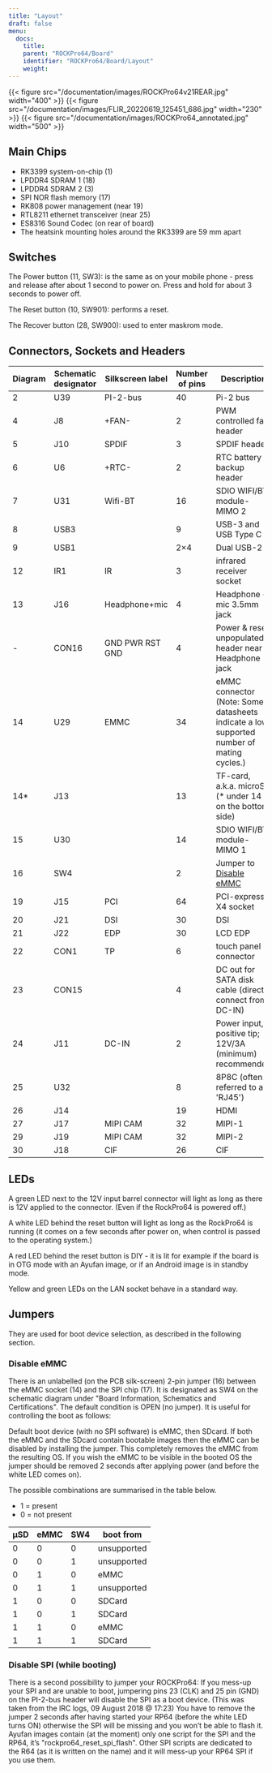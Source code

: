 ```yaml
---
title: "Layout"
draft: false
menu:
  docs:
    title:
    parent: "ROCKPro64/Board"
    identifier: "ROCKPro64/Board/Layout"
    weight: 
---
```


{{< figure src="/documentation/images/ROCKPro64v21REAR.jpg" width="400" >}}
{{< figure src="/documentation/images/FLIR_20220619_125451_686.jpg" width="230" >}}
{{< figure src="/documentation/images/ROCKPro64_annotated.jpg" width="500" >}}

## Main Chips

* RK3399 system-on-chip (1)
* LPDDR4 SDRAM 1 (18)
* LPDDR4 SDRAM 2 (3)
* SPI NOR flash memory (17)
* RK808 power management (near 19)
* RTL8211 ethernet transceiver (near 25)
* ES8316 Sound Codec (on rear of board)
* The heatsink mounting holes around the RK3399 are 59 mm apart

## Switches

The Power button (11, SW3): is the same as on your mobile phone - press and release after about 1 second to power on. Press and hold for about 3 seconds to power off.

The Reset button (10, SW901): performs a reset.

The Recover button (28, SW900): used to enter maskrom mode.

## Connectors, Sockets and Headers

| Diagram | Schematic designator | Silkscreen label | Number of pins | Description |
| --- | --- | --- | --- | --- |
| 2 | U39 | PI-2-bus | 40 | Pi-2 bus |
| 4 | J8 | +FAN- | 2 | PWM controlled fan header |
| 5 | J10 | SPDIF | 3 | SPDIF header |
| 6 | U6 | +RTC- | 2 | RTC battery backup header |
| 7 | U31 | Wifi-BT | 16 | SDIO WIFI/BT module-MIMO 2 |
| 8 | USB3 |  | 9 | USB-3 and USB Type C |
| 9 | USB1 |  | 2×4 | Dual USB-2 |
| 12 | IR1 | IR | 3 | infrared receiver socket |
| 13 | J16 | Headphone+mic | 4 | Headphone + mic 3.5mm jack |
| - | CON16 | GND PWR RST GND | 4 | Power & reset, unpopulated header near Headphone jack |
| 14 | U29 | EMMC | 34 | eMMC connector (Note: Some datasheets indicate a low supported number of mating cycles.) |
| 14* | J13 |  | 13 | TF-card, a.k.a. microSD (* under 14 on the bottom side) |
| 15 | U30 |  | 14 | SDIO WIFI/BT module-MIMO 1 |
| 16 | SW4 |  | 2 | Jumper to [Disable eMMC](#disable_emmc) |
| 19 | J15 | PCI | 64 | PCI-express X4 socket |
| 20 | J21 | DSI | 30 | DSI |
| 21 | J22 | EDP | 30 | LCD EDP |
| 22 | CON1 | TP | 6 | touch panel connector |
| 23 | CON15 |  | 4 | DC out for SATA disk cable (direct connect from DC-IN) |
| 24 | J11 | DC-IN | 2 | Power input, positive tip; 12V/3A (minimum) recommended |
| 25 | U32 |  | 8 | 8P8C (often referred to as 'RJ45') |
| 26 | J14 |  | 19 | HDMI |
| 27 | J17 | MIPI CAM | 32 | MIPI-1 |
| 29 | J19 | MIPI CAM | 32 | MIPI-2 |
| 30 | J18 | CIF | 26 | CIF |

## LEDs

A green LED next to the 12V input barrel connector will light as long as there is 12V applied to the connector. (Even if the RockPro64 is powered off.)

A white LED behind the reset button will light as long as the RockPro64 is running (it comes on a few seconds after power on, when control is passed to the operating system.)

A red LED behind the reset button is DIY - it is lit for example if the board is in OTG mode with an Ayufan image, or if an Android image is in standby mode.

Yellow and green LEDs on the LAN socket behave in a standard way.

## Jumpers

They are used for boot device selection, as described in the following section.

### Disable eMMC

There is an unlabelled (on the PCB silk-screen) 2-pin jumper (16) between the eMMC socket (14) and the SPI chip (17). It is designated as SW4 on the schematic diagram under "Board Information, Schematics and Certifications". The default condition is OPEN (no jumper). It is useful for controlling the boot as follows:

Default boot device (with no SPI software) is eMMC, then SDcard. If both the eMMC and the SDcard contain bootable images then the eMMC can be disabled by installing the jumper. This completely removes the eMMC from the resulting OS. If you wish the eMMC to be visible in the booted OS the jumper should be removed 2 seconds after applying power (and before the white LED comes on).

The possible combinations are summarised in the table below.

* 1 = present
* 0 = not present

| µSD | eMMC | SW4 | boot from |
| --- | --- | --- | --- |
| 0 | 0 | 0 | unsupported |
| 0 | 0 | 1 | unsupported |
| 0 | 1 | 0 | eMMC |
| 0 | 1 | 1 | unsupported |
| 1 | 0 | 0 | SDCard |
| 1 | 0 | 1 | SDCard |
| 1 | 1 | 0 | eMMC |
| 1 | 1 | 1 | SDCard |

### Disable SPI (while booting)

There is a second possibility to jumper your ROCKPro64: If you mess-up your SPI and are unable to boot, jumpering pins 23 (CLK) and 25 pin (GND) on the PI-2-bus header will disable the SPI as a boot device. (This was taken from the IRC logs, 09 August 2018 @ 17:23) You have to remove the jumper 2 seconds after having started your RP64 (before the white LED turns ON) otherwise the SPI will be missing and you won’t be able to flash it.
Ayufan images contain (at the moment) only one script for the SPI and the RP64, it’s "rockpro64_reset_spi_flash". Other SPI scripts are dedicated to the R64 (as it is written on the name) and it will mess-up your RP64 SPI if you use them.
